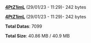 [**4PtZ1imL**](/data/4PtZ1imL.txt) (29/01/23 - 11:29)- 242 bytes

[**4PtZ1imL**](/data/4PtZ1imL.txt) (29/01/23 - 11:29)- 242 bytes

**Total Datas**: 7099

**Total Size**: 40.86 MB / 40.9 MB